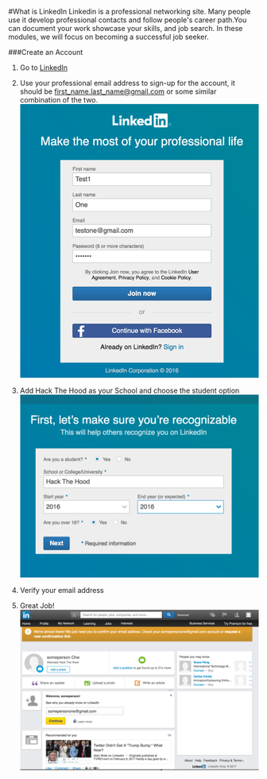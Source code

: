 #What is LinkedIn
Linkedin is a professional networking site. Many people use it develop professional contacts and follow people's career path.You can document your work
showcase your skills, and job search. In these modules, we will focus on becoming a successful job seeker.

###Create an Account

1. Go to [LinkedIn](https://www.linkedin.com/start/join?trk=hb_join)

2. Use your professional email address to sign-up for the account, it should be first_name.last_name@gmail.com or some similar combination of the two.
![alt text](https://github.com/hack-the-hood/LinkedIn-workshop/blob/master/images/Screen%20Shot%202017-02-09%20at%2011.31.58%20AM.png)

3. Add Hack The Hood as your School and choose the student option
![alt text](https://github.com/hack-the-hood/LinkedIn-workshop/blob/master/images/Screen%20Shot%202017-02-09%20at%2011.33.11%20AM.png)
4. Verify your email address

5. Great Job!
![alt text](https://github.com/hack-the-hood/LinkedIn-workshop/blob/master/images/Screen%20Shot%202017-02-09%20at%2011.34.55%20AM.png)


